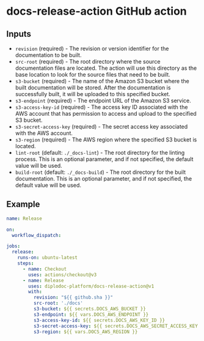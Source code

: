 # docs-release-action GitHub action

## Inputs

- `revision` (required) - The revision or version identifier for the documentation to be built.
- `src-root` (required) - The root directory where the source documentation files are located. The action will use this directory as the base location to look for the source files that need to be built.
- `s3-bucket` (required) - The name of the Amazon S3 bucket where the built documentation will be stored. After the documentation is successfully built, it will be uploaded to this specified bucket.
- `s3-endpoint` (required) - The endpoint URL of the Amazon S3 service.
- `s3-access-key-id` (required) - The access key ID associated with the AWS account that has permission to access and upload to the specified S3 bucket.
- `s3-secret-access-key` (required) - The secret access key associated with the AWS account.
- `s3-region` (required) - The AWS region where the specified S3 bucket is located.
- `lint-root` (default: `./_docs-lint`) - The root directory for the linting process. This is an optional parameter, and if not specified, the default value will be used.
- `build-root` (default: `./_docs-build`) - The root directory for the built documentation. This is an optional parameter, and if not specified, the default value will be used.

## Example

```yaml
name: Release

on:
  workflow_dispatch:

jobs:
  release:
    runs-on: ubuntu-latest
    steps:
      - name: Checkout
        uses: actions/checkout@v3
      - name: Release
        uses: diplodoc-platform/docs-release-action@v1
        with:
          revision: "${{ github.sha }}"
          src-root: './docs'
          s3-bucket: ${{ secrets.DOCS_AWS_BUCKET }}
          s3-endpoint: ${{ vars.DOCS_AWS_ENDPOINT }}
          s3-access-key-id: ${{ secrets.DOCS_AWS_KEY_ID }}
          s3-secret-access-key: ${{ secrets.DOCS_AWS_SECRET_ACCESS_KEY }}
          s3-region: ${{ vars.DOCS_AWS_REGION }}
```